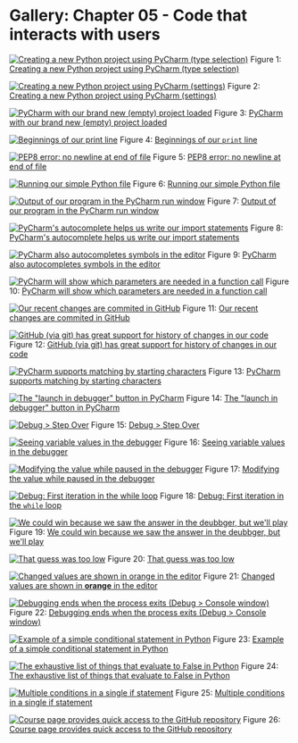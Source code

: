 # Gallery: Chapter 05 - Code that interacts with users

[![Creating a new Python project using PyCharm (type selection)](figures/0503-pycharm_1.png)](figures/0503-pycharm_1.png)
Figure 1: [Creating a new Python project using PyCharm (type selection)](figures/0503-pycharm_1.png)


[![Creating a new Python project using PyCharm (settings)](figures/0503-pycharm_2.png)](figures/0503-pycharm_2.png)
Figure 2: [Creating a new Python project using PyCharm (settings)](figures/0503-pycharm_2.png)


[![PyCharm with our brand new (empty) project loaded](figures/0503-pycharm_3.png)](figures/0503-pycharm_3.png)
Figure 3: [PyCharm with our brand new (empty) project loaded](figures/0503-pycharm_3.png)


[![Beginnings of our `print` line](figures/0503-pycharm_4.png)](figures/0503-pycharm_4.png)
Figure 4: [Beginnings of our `print` line](figures/0503-pycharm_4.png)


[![PEP8 error: no newline at end of file](figures/0503-pycharm_5.png)](figures/0503-pycharm_5.png)
Figure 5: [PEP8 error: no newline at end of file](figures/0503-pycharm_5.png)


[![Running our simple Python file](figures/0503-pycharm_6.png)](figures/0503-pycharm_6.png)
Figure 6: [Running our simple Python file](figures/0503-pycharm_6.png)


[![Output of our program in the PyCharm run window](figures/0503-pycharm_7.png)](figures/0503-pycharm_7.png)
Figure 7: [Output of our program in the PyCharm run window](figures/0503-pycharm_7.png)


[![PyCharm's autocomplete helps us write our import statements](figures/0504-dropdown.png)](figures/0504-dropdown.png)
Figure 8: [PyCharm's autocomplete helps us write our import statements](figures/0504-dropdown.png)


[![PyCharm also autocompletes symbols in the editor](figures/0504-dropdown_2.png)](figures/0504-dropdown_2.png)
Figure 9: [PyCharm also autocompletes symbols in the editor](figures/0504-dropdown_2.png)


[![PyCharm will show which parameters are needed in a function call](figures/0504-parameters_message.png)](figures/0504-parameters_message.png)
Figure 10: [PyCharm will show which parameters are needed in a function call](figures/0504-parameters_message.png)


[![Our recent changes are commited in GitHub](figures/0505-github_1.png)](figures/0505-github_1.png)
Figure 11: [Our recent changes are commited in GitHub](figures/0505-github_1.png)


[![GitHub (via git) has great support for history of changes in our code](figures/0505-github_history.png)](figures/0505-github_history.png)
Figure 12: [GitHub (via git) has great support for history of changes in our code](figures/0505-github_history.png)


[![PyCharm supports matching by starting characters](figures/0505-dropdown.png)](figures/0505-dropdown.png)
Figure 13: [PyCharm supports matching by starting characters](figures/0505-dropdown.png)


[![The "launch in debugger" button in PyCharm](figures/0508-debug.png)](figures/0508-debug.png)
Figure 14: [The "launch in debugger" button in PyCharm](figures/0508-debug.png)


[![Debug > Step Over](figures/0508-Debug_2.png)](figures/0508-Debug_2.png)
Figure 15: [Debug > Step Over](figures/0508-Debug_2.png)


[![Seeing variable values in the debugger](figures/0508-Debug_3.png)](figures/0508-Debug_3.png)
Figure 16: [Seeing variable values in the debugger](figures/0508-Debug_3.png)


[![Modifying the value while paused in the debugger](figures/0508-Debug_4.png)](figures/0508-Debug_4.png)
Figure 17: [Modifying the value while paused in the debugger](figures/0508-Debug_4.png)


[![Debug: First iteration in the `while` loop](figures/0508-Debug_5.png)](figures/0508-Debug_5.png)
Figure 18: [Debug: First iteration in the `while` loop](figures/0508-Debug_5.png)


[![We could win because we saw the answer in the deubbger, but we'll play](figures/0508-Debug_6.png)](figures/0508-Debug_6.png)
Figure 19: [We could win because we saw the answer in the deubbger, but we'll play](figures/0508-Debug_6.png)


[![That guess was too low](figures/0508-Debug_8.png)](figures/0508-Debug_8.png)
Figure 20: [That guess was too low](figures/0508-Debug_8.png)


[![Changed values are shown in **orange** in the editor](figures/0508-debug_9.png)](figures/0508-debug_9.png)
Figure 21: [Changed values are shown in **orange** in the editor](figures/0508-debug_9.png)


[![Debugging ends when the process exits (Debug > Console window)](figures/0508-debug_10.png)](figures/0508-debug_10.png)
Figure 22: [Debugging ends when the process exits (Debug > Console window)](figures/0508-debug_10.png)


[![Example of a simple conditional statement in Python](figures/0509-code.png)](figures/0509-code.png)
Figure 23: [Example of a simple conditional statement in Python](figures/0509-code.png)


[![The exhaustive list of things that evaluate to False in Python](figures/0510-truthiness.png)](figures/0510-truthiness.png)
Figure 24: [The exhaustive list of things that evaluate to False in Python](figures/0510-truthiness.png)


[![Multiple conditions in a single if statement](figures/0511-multiple_conditions.png)](figures/0511-multiple_conditions.png)
Figure 25: [Multiple conditions in a single if statement](figures/0511-multiple_conditions.png)


[![Course page provides quick access to the GitHub repository](figures/0512-github_repo.png)](figures/0512-github_repo.png)
Figure 26: [Course page provides quick access to the GitHub repository](figures/0512-github_repo.png)



